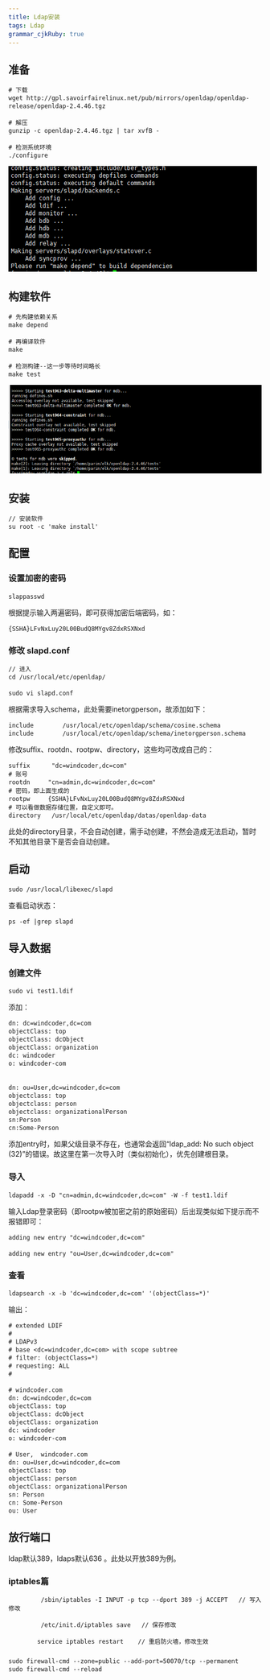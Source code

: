 ```yaml
---
title: Ldap安装
tags: Ldap
grammar_cjkRuby: true
---
```


## 准备
```
# 下载
wget http://gpl.savoirfairelinux.net/pub/mirrors/openldap/openldap-release/openldap-2.4.46.tgz

# 解压
gunzip -c openldap-2.4.46.tgz | tar xvfB -

# 检测系统环境
./configure

```
![enter description here](./images/1541148699442.png)
	
## 构建软件
```
# 先构建依赖关系
make depend

# 再编译软件
make

# 检测构建--这一步等待时间略长
make test

```
![enter description here](./images/1541152333988.png)

## 安装
```
// 安装软件
su root -c 'make install'
```
## 配置

### 设置加密的密码

```
slappasswd
```
根据提示输入两遍密码，即可获得加密后端密码，如：
```
{SSHA}LFvNxLuy20L00BudQ8MYgv8ZdxRSXNxd
```


### 修改 slapd.conf

```
// 进入
cd /usr/local/etc/openldap/

sudo vi slapd.conf
```

根据需求导入schema，此处需要inetorgperson，故添加如下：
```
include        /usr/local/etc/openldap/schema/cosine.schema
include        /usr/local/etc/openldap/schema/inetorgperson.schema
```
修改suffix、rootdn、rootpw、directory，这些均可改成自己的：
```
suffix		"dc=windcoder,dc=com"
# 账号
rootdn     "cn=admin,dc=windcoder,dc=com"
# 密码，即上面生成的
rootpw     {SSHA}LFvNxLuy20L00BudQ8MYgv8ZdxRSXNxd
# 可以看做数据存储位置，自定义即可。
directory	/usr/local/etc/openldap/datas/openldap-data
```
此处的directory目录，不会自动创建，需手动创建，不然会造成无法启动，暂时不知其他目录下是否会自动创建。

## 启动
```
sudo /usr/local/libexec/slapd
```
查看启动状态：
```
ps -ef |grep slapd
```

## 导入数据

### 创建文件
```
sudo vi test1.ldif
```
添加：

```
dn: dc=windcoder,dc=com
objectClass: top
objectClass: dcObject
objectClass: organization
dc: windcoder
o: windcoder-com


dn: ou=User,dc=windcoder,dc=com
objectclass: top
objectclass: person
objectclass: organizationalPerson
sn:Person
cn:Some-Person
```
添加entry时，如果父级目录不存在，也通常会返回“ldap_add: No such object (32)”的错误。故这里在第一次导入时（类似初始化），优先创建根目录。

### 导入

```
ldapadd -x -D "cn=admin,dc=windcoder,dc=com" -W -f test1.ldif
```
输入Ldap登录密码（即rootpw被加密之前的原始密码）后出现类似如下提示而不报错即可：

```
adding new entry "dc=windcoder,dc=com"

adding new entry "ou=User,dc=windcoder,dc=com"
```
### 查看
```
ldapsearch -x -b 'dc=windcoder,dc=com' '(objectClass=*)'
```
输出：
```
# extended LDIF
#
# LDAPv3
# base <dc=windcoder,dc=com> with scope subtree
# filter: (objectClass=*)
# requesting: ALL
#

# windcoder.com
dn: dc=windcoder,dc=com
objectClass: top
objectClass: dcObject
objectClass: organization
dc: windcoder
o: windcoder-com

# User,  windcoder.com
dn: ou=User,dc=windcoder,dc=com
objectClass: top
objectClass: person
objectClass: organizationalPerson
sn: Person
cn: Some-Person
ou: User
```

## 放行端口
ldap默认389，ldaps默认636 。此处以开放389为例。
### iptables篇

```
         /sbin/iptables -I INPUT -p tcp --dport 389 -j ACCEPT   // 写入修改
 
         /etc/init.d/iptables save   // 保存修改
 
        service iptables restart    // 重启防火墙，修改生效
```
### 

```
sudo firewall-cmd --zone=public --add-port=50070/tcp --permanent
sudo firewall-cmd --reload
```